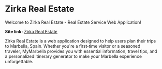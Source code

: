 # Zirka Real Estate

Welcome to Zirka Real Estate - Real Estate Service Web Application!

**Site link:** [Zirka Real Estate](http://zirka.agency/)

Zirka Real Estate is a web application designed to help users plan their trips to Marbella, Spain. Whether you're a first-time visitor or a seasoned traveler, MyMarbella provides you with essential information, travel tips, and a personalized itinerary generator to make your Marbella experience unforgettable.
